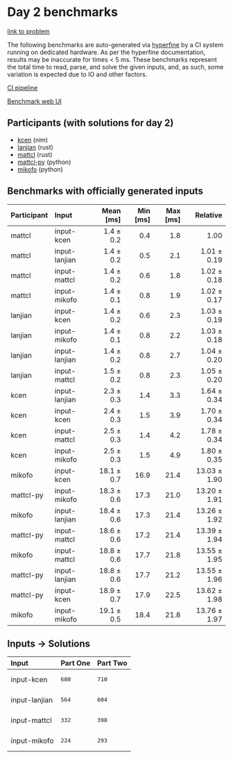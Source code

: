 # Day 2 benchmarks

[link to problem](https://adventofcode.com/2024/day/2)

The following benchmarks are auto-generated via
[hyperfine](https://github.com/sharkdp/hyperfine) by a CI system running on
dedicated hardware. As per the hyperfine documentation, results may be
inaccurate for times < 5 ms. These benchmarks represent the total time to read,
parse, and solve the given inputs, and, as such, some variation is expected due
to IO and other factors.

[CI pipeline](http://ci.papercode.net:8080/teams/main/pipelines/aoc2024)

[Benchmark web UI](https://aoc.ancalagon.black)


## Participants (with solutions for day 2)

- [kcen](https://github.com/kcen/aoc2024) (nim)
- [lanjian](https://github.com/lanjian/aoc-2024) (rust)
- [mattcl](https://github.com/mattcl/aoc2024) (rust)
- [mattcl-py](https://github.com/mattcl/aoc2024-py) (python)
- [mikofo](https://github.com/mikofo/aoc2024) (python)


## Benchmarks with officially generated inputs

| Participant | Input | Mean [ms] | Min [ms] | Max [ms] | Relative |
|:---|:---|---:|---:|---:|---:|
| mattcl | input-kcen | 1.4 ± 0.2 | 0.4 | 1.8 | 1.00 |
| mattcl | input-lanjian | 1.4 ± 0.2 | 0.5 | 2.1 | 1.01 ± 0.19 |
| mattcl | input-mattcl | 1.4 ± 0.2 | 0.6 | 1.8 | 1.02 ± 0.18 |
| mattcl | input-mikofo | 1.4 ± 0.1 | 0.8 | 1.9 | 1.02 ± 0.17 |
| lanjian | input-kcen | 1.4 ± 0.2 | 0.6 | 2.3 | 1.03 ± 0.19 |
| lanjian | input-mikofo | 1.4 ± 0.1 | 0.8 | 2.2 | 1.03 ± 0.18 |
| lanjian | input-lanjian | 1.4 ± 0.2 | 0.8 | 2.7 | 1.04 ± 0.20 |
| lanjian | input-mattcl | 1.5 ± 0.2 | 0.8 | 2.3 | 1.05 ± 0.20 |
| kcen | input-lanjian | 2.3 ± 0.3 | 1.4 | 3.3 | 1.64 ± 0.34 |
| kcen | input-kcen | 2.4 ± 0.3 | 1.5 | 3.9 | 1.70 ± 0.34 |
| kcen | input-mattcl | 2.5 ± 0.3 | 1.4 | 4.2 | 1.78 ± 0.34 |
| kcen | input-mikofo | 2.5 ± 0.3 | 1.5 | 4.9 | 1.80 ± 0.35 |
| mikofo | input-kcen | 18.1 ± 0.7 | 16.9 | 21.4 | 13.03 ± 1.90 |
| mattcl-py | input-mikofo | 18.3 ± 0.6 | 17.3 | 21.0 | 13.20 ± 1.91 |
| mikofo | input-lanjian | 18.4 ± 0.6 | 17.3 | 21.4 | 13.26 ± 1.92 |
| mattcl-py | input-mattcl | 18.6 ± 0.6 | 17.2 | 21.4 | 13.39 ± 1.94 |
| mikofo | input-mattcl | 18.8 ± 0.6 | 17.7 | 21.8 | 13.55 ± 1.95 |
| mattcl-py | input-lanjian | 18.8 ± 0.6 | 17.7 | 21.2 | 13.55 ± 1.96 |
| mattcl-py | input-kcen | 18.9 ± 0.7 | 17.9 | 22.5 | 13.62 ± 1.98 |
| mikofo | input-mikofo | 19.1 ± 0.5 | 18.4 | 21.8 | 13.76 ± 1.97 |


## Inputs -> Solutions

| Input | Part One | Part Two |
|:---|:---|:---|
|input-kcen|<pre>680</pre>|<pre>710</pre>|
|input-lanjian|<pre>564</pre>|<pre>604</pre>|
|input-mattcl|<pre>332</pre>|<pre>398</pre>|
|input-mikofo|<pre>224</pre>|<pre>293</pre>|
